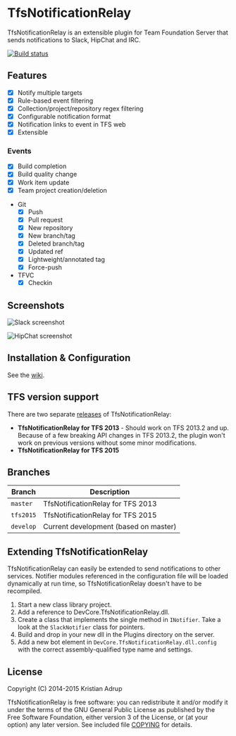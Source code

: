 ﻿# TfsNotificationRelay

TfsNotificationRelay is an extensible plugin for Team Foundation Server that sends notifications to Slack, HipChat and IRC.

[![Build status](https://ci.appveyor.com/api/projects/status/f8tog2tftjbbotmr?svg=true)](https://ci.appveyor.com/project/kria/tfsnotificationrelay)

## Features
- [x] Notify multiple targets
- [x] Rule-based event filtering
- [x] Collection/project/repository regex filtering
- [x] Configurable notification format
- [x] Notification links to event in TFS web
- [x] Extensible

### Events

- [x] Build completion
- [x] Build quality change
- [x] Work item update
- [x] Team project creation/deletion
- Git
  - [x] Push
  - [x] Pull request
  - [x] New repository
  - [x] New branch/tag
  - [x] Deleted branch/tag
  - [x] Updated ref
  - [x] Lightweight/annotated tag
  - [x] Force-push
- TFVC
  - [x] Checkin

## Screenshots

![Slack screenshot](https://raw.githubusercontent.com/kria/TfsNotificationRelay/master/slack-notifications.png)

![HipChat screenshot](https://raw.githubusercontent.com/kria/TfsNotificationRelay/master/hipchat-notifications.png)

## Installation & Configuration

See the [wiki](https://github.com/kria/TfsNotificationRelay/wiki).

## TFS version support

There are two separate [releases](https://github.com/kria/TfsNotificationRelay/releases) of TfsNotificationRelay:

* **TfsNotificationRelay for TFS 2013** - Should work on TFS 2013.2 and up. Because of a few breaking API changes in TFS 2013.2, the plugin won't work on previous versions without some minor modifications.
* **TfsNotificationRelay for TFS 2015**

## Branches

Branch    | Description
----------|----------------------------------
`master`  | TfsNotificationRelay for TFS 2013
`tfs2015` | TfsNotificationRelay for TFS 2015
`develop` | Current development (based on master)

## Extending TfsNotificationRelay

TfsNotificationRelay can easily be extended to send notifications to other services. Notifier modules referenced in the configuration file will be loaded dynamically at run time, so TfsNotificationRelay doesn't have to be recompiled.

1. Start a new class library project.
2. Add a reference to DevCore.TfsNotificationRelay.dll.
3. Create a class that implements the single method in `INotifier`. Take a look at the `SlackNotifier` class for pointers.
4. Build and drop in your new dll in the Plugins directory on the server.
5. Add a new bot element in `DevCore.TfsNotificationRelay.dll.config` with the correct assembly-qualified type name and settings.

## License

Copyright (C) 2014-2015 Kristian Adrup

TfsNotificationRelay is free software: you can redistribute it and/or modify it under the terms of the GNU General Public License as published by the Free Software Foundation, either version 3 of the License, or (at your option) any later version. See included file [COPYING](COPYING) for details.
